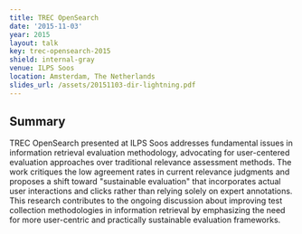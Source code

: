```yaml
---
title: TREC OpenSearch
date: '2015-11-03'
year: 2015
layout: talk
key: trec-opensearch-2015
shield: internal-gray
venue: ILPS Soos
location: Amsterdam, The Netherlands
slides_url: /assets/20151103-dir-lightning.pdf
---
```


## Summary

TREC OpenSearch presented at ILPS Soos addresses fundamental issues in information retrieval evaluation methodology, advocating for user-centered evaluation approaches over traditional relevance assessment methods. The work critiques the low agreement rates in current relevance judgments and proposes a shift toward "sustainable evaluation" that incorporates actual user interactions and clicks rather than relying solely on expert annotations. This research contributes to the ongoing discussion about improving test collection methodologies in information retrieval by emphasizing the need for more user-centric and practically sustainable evaluation frameworks.
